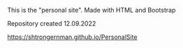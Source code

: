 This is the "personal site". Made with HTML and Bootstrap

Repository created 12.09.2022

https://shtrongernman.github.io/PersonalSite
